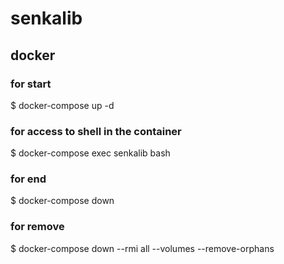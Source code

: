 # senkalib


## docker
### for start
$ docker-compose up -d

### for access to shell in the container
$ docker-compose exec senkalib bash

### for end
$ docker-compose down

### for remove
$ docker-compose down --rmi all --volumes --remove-orphans


